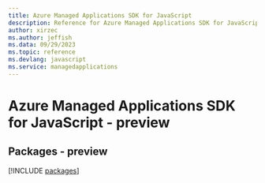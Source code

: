 ```yaml
---
title: Azure Managed Applications SDK for JavaScript
description: Reference for Azure Managed Applications SDK for JavaScript
author: xirzec
ms.author: jeffish
ms.data: 09/29/2023
ms.topic: reference
ms.devlang: javascript
ms.service: managedapplications
---
```

# Azure Managed Applications SDK for JavaScript - preview
## Packages - preview
[!INCLUDE [packages](managed-applications-index.md)]